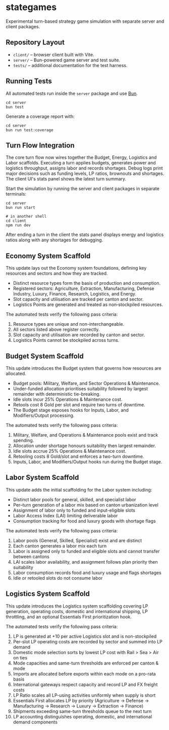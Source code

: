 # stategames

Experimental turn-based strategy game simulation with separate server and client packages.

## Repository Layout

- `client/` – browser client built with Vite.
- `server/` – Bun-powered game server and test suite.
- `tests/` – additional documentation for the test harness.

## Running Tests

All automated tests run inside the `server` package and use [Bun](https://bun.sh).

```
cd server
bun test
```

Generate a coverage report with:

```
cd server
bun run test:coverage
```

## Turn Flow Integration

The core turn flow now wires together the Budget, Energy, Logistics and Labor scaffolds. Executing a turn applies budgets,
generates power and logistics throughput, assigns labor and records shortages. Debug logs print major decisions such as
funding levels, LP ratios, brownouts and shortages. The client UI's stats panel shows the latest turn summary.

Start the simulation by running the server and client packages in separate terminals:

```
cd server
bun run start

# in another shell
cd client
npm run dev
```

After ending a turn in the client the stats panel displays energy and logistics ratios along with any shortages for
debugging.

## Economy System Scaffold

This update lays out the Economy system foundations, defining key resources and sectors and how they are tracked.

- Distinct resource types form the basis of production and consumption.
- Registered sectors: Agriculture, Extraction, Manufacturing, Defense Industry, Luxury, Finance, Research, Logistics, and Energy.
- Slot capacity and utilisation are tracked per canton and sector.
- Logistics Points are generated and treated as non‑stockpiled resources.

The automated tests verify the following pass criteria:

1. Resource types are unique and non-interchangeable.
2. All sectors listed above register correctly.
3. Slot capacity and utilisation are recorded by canton and sector.
4. Logistics Points cannot be stockpiled across turns.

## Budget System Scaffold

This update introduces the Budget system that governs how resources are allocated.

- Budget pools: Military, Welfare, and Sector Operations & Maintenance.
- Under-funded allocation prioritises suitability followed by largest remainder with deterministic tie-breaking.
- Idle slots incur 25% Operations & Maintenance cost.
- Retools cost 8 Gold per slot and require two turns of downtime.
- The Budget stage exposes hooks for Inputs, Labor, and Modifiers/Output processing.

The automated tests verify the following pass criteria:

1. Military, Welfare, and Operations & Maintenance pools exist and track spending.
2. Allocation under shortage honours suitability then largest remainder.
3. Idle slots accrue 25% Operations & Maintenance cost.
4. Retooling costs 8 Gold/slot and enforces a two-turn downtime.
5. Inputs, Labor, and Modifiers/Output hooks run during the Budget stage.

## Labor System Scaffold

This update adds the initial scaffolding for the Labor system including:

- Distinct labor pools for general, skilled, and specialist labor
- Per–turn generation of a labor mix based on canton urbanization level
- Assignment of labor only to funded and input-eligible slots
- Labor Access Index (LAI) limiting deliverable labor
- Consumption tracking for food and luxury goods with shortage flags

The automated tests verify the following pass criteria:

1. Labor pools (General, Skilled, Specialist) exist and are distinct
2. Each canton generates a labor mix each turn
3. Labor is assigned only to funded and eligible slots and cannot transfer between cantons
4. LAI scales labor availability, and assignment follows plan priority then suitability
5. Labor consumption records food and luxury usage and flags shortages
6. Idle or retooled slots do not consume labor

## Logistics System Scaffold

This update introduces the Logistics system scaffolding covering LP generation, operating costs, domestic and international shipping, LP throttling, and an optional Essentials First prioritization hook.

The automated tests verify the following pass criteria:

1. LP is generated at +10 per active Logistics slot and is non-stockpiled
2. Per-slot LP operating costs are recorded by sector and summed into LP demand
3. Domestic mode selection sorts by lowest LP cost with Rail > Sea > Air on ties
4. Mode capacities and same-turn thresholds are enforced per canton & mode
5. Imports are allocated before exports within each mode on a pro-rata basis
6. International gateways respect capacity and record LP and FX freight costs
7. LP Ratio scales all LP-using activities uniformly when supply is short
8. Essentials First allocates LP by priority (Agriculture → Defense → Manufacturing → Research → Luxury → Extraction → Finance)
9. Shipments exceeding same-turn thresholds queue to the next turn
10. LP accounting distinguishes operating, domestic, and international demand components
